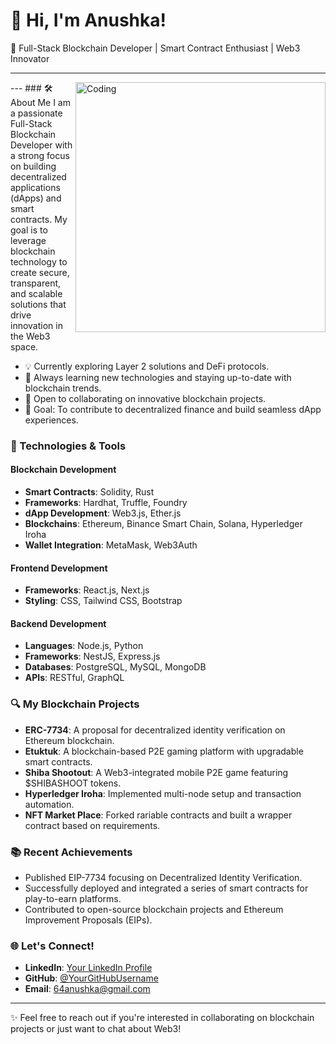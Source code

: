 # 👋 Hi, I'm Anushka!

🚀 Full-Stack Blockchain Developer | Smart Contract Enthusiast | Web3 Innovator

---
<img align="right" alt="Coding" width="400" src="https://media.tenor.com/flflC6GFzO8AAAAM/sultan-alrefaei-programmer.gif">
---
### 🛠️ About Me
I am a passionate Full-Stack Blockchain Developer with a strong focus on building decentralized applications (dApps) and smart contracts. My goal is to leverage blockchain technology to create secure, transparent, and scalable solutions that drive innovation in the Web3 space.

- 💡 Currently exploring Layer 2 solutions and DeFi protocols.
- 🌱 Always learning new technologies and staying up-to-date with blockchain trends.
- 👯 Open to collaborating on innovative blockchain projects.
- 🎯 Goal: To contribute to decentralized finance and build seamless dApp experiences.

### 🔧 Technologies & Tools

#### **Blockchain Development**
- **Smart Contracts**: Solidity, Rust
- **Frameworks**: Hardhat, Truffle, Foundry
- **dApp Development**: Web3.js, Ether.js
- **Blockchains**: Ethereum, Binance Smart Chain, Solana, Hyperledger Iroha
- **Wallet Integration**: MetaMask, Web3Auth

#### **Frontend Development**
- **Frameworks**: React.js, Next.js
- **Styling**: CSS, Tailwind CSS, Bootstrap

#### **Backend Development**
- **Languages**: Node.js, Python
- **Frameworks**: NestJS, Express.js
- **Databases**: PostgreSQL, MySQL, MongoDB
- **APIs**: RESTful, GraphQL

### 🔍 My Blockchain Projects
- **ERC-7734**: A proposal for decentralized identity verification on Ethereum blockchain.
- **Etuktuk**: A blockchain-based P2E gaming platform with upgradable smart contracts.
- **Shiba Shootout**: A Web3-integrated mobile P2E game featuring $SHIBASHOOT tokens.
- **Hyperledger Iroha**: Implemented multi-node setup and transaction automation.
- **NFT Market Place**: Forked rariable contracts and built a wrapper contract based on requirements.
   
### 📚 Recent Achievements
- Published EIP-7734 focusing on Decentralized Identity Verification.
- Successfully deployed and integrated a series of smart contracts for play-to-earn platforms.
- Contributed to open-source blockchain projects and Ethereum Improvement Proposals (EIPs).

### 🌐 Let's Connect!
- **LinkedIn**: [Your LinkedIn Profile](https://www.linkedin.com/in/anushka-yadav-044714238/)
- **GitHub**: [@YourGitHubUsername](https://github.com/64anushka)
- **Email**: 64anushka@gmail.com

---

✨ Feel free to reach out if you're interested in collaborating on blockchain projects or just want to chat about Web3!

